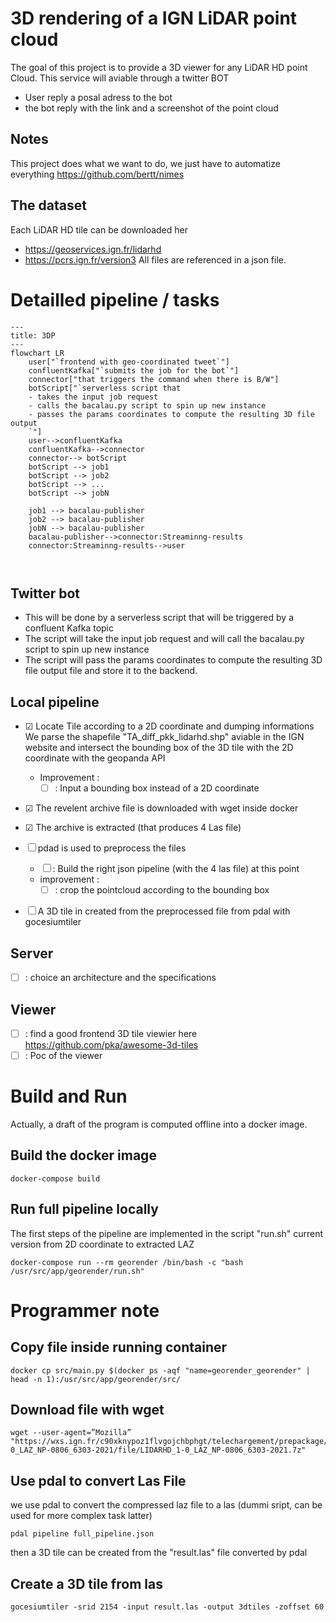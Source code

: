 # 3D rendering of a IGN LiDAR point cloud
The goal of this project is to provide a 3D viewer for any LiDAR HD point Cloud.
This service will aviable through a twitter BOT
- User reply a posal adress to the  bot
- the bot reply with  the link and a screenshot of the point cloud

## Notes 
This project does what we want to do, we just have to automatize everything
https://github.com/bertt/nimes

## The dataset
Each LiDAR HD tile can be downloaded her 
- https://geoservices.ign.fr/lidarhd
- https://pcrs.ign.fr/version3
All files are referenced in a json file.

# Detailled pipeline / tasks

```mermaid
---
title: 3DP
---
flowchart LR
    user["`frontend with geo-coordinated tweet`"]
    confluentKafka["`submits the job for the bot`"]
    connector["that triggers the command when there is B/W"]
    botScript["`serverless script that
    - takes the input job request
    - calls the bacalau.py script to spin up new instance
    - passes the params coordinates to compute the resulting 3D file output
    `"]
    user-->confluentKafka
    confluentKafka-->connector
    connector--> botScript
    botScript --> job1
    botScript --> job2
    botScript --> ...
    botScript --> jobN

    job1 --> bacalau-publisher
    job2 --> bacalau-publisher
    jobN --> bacalau-publisher
    bacalau-publisher-->connector:Streaminng-results
    connector:Streaminng-results-->user



```

## Twitter bot
-  This will be done by a serverless script that will be triggered by a confluent Kafka topic
-  The script will take the input job request and will call the bacalau.py script to spin up new instance
-  The script will pass the params coordinates to compute the resulting 3D file output file and store it to the backend.

## Local pipeline
- ☑ Locate Tile according to a 2D coordinate and dumping informations 
  We parse the shapefile "TA_diff_pkk_lidarhd.shp" aviable in the IGN website and intersect the 
  bounding box of the 3D tile with the 2D coordinate with the geopanda API
  - Improvement  :
      - ☐ : Input a bounding box instead of a 2D coordinate
	  
- ☑ The revelent archive file is downloaded with wget inside docker
- ☑ The archive is extracted (that produces 4 Las file)

- ☐ pdad is used to preprocess the files
    - ☐ : Build the right json pipeline (with the 4 las file) at this point
	- improvement : 
		- ☐ : crop the pointcloud according to the bounding box
- ☐ A 3D tile in created from the preprocessed file from pdal with gocesiumtiler
## Server
- ☐ : choice an architecture and the specifications

## Viewer
- ☐ : find a good frontend 3D tile viewier here https://github.com/pka/awesome-3d-tiles
- ☐ : Poc of the viewer




# Build and Run
Actually, a draft of the program is computed offline into a docker image.
## Build the docker image

```console
docker-compose build
```
## Run full pipeline locally
The first steps of the pipeline are implemented in the script "run.sh"
current version from 2D coordinate to extracted LAZ
```console
docker-compose run --rm georender /bin/bash -c "bash /usr/src/app/georender/run.sh"
```

# Programmer note
## Copy file inside running container
```console
docker cp src/main.py $(docker ps -aqf "name=georender_georender" | head -n 1):/usr/src/app/georender/src/
```
## Download file with wget
```console
wget --user-agent=”Mozilla” "https://wxs.ign.fr/c90xknypoz1flvgojchbphgt/telechargement/prepackage/LIDARHD_PACK_NP_2021\$LIDARHD_1-0_LAZ_NP-0806_6303-2021/file/LIDARHD_1-0_LAZ_NP-0806_6303-2021.7z"
```
## Use pdal to convert Las File
we use pdal to convert the compressed laz file to a las (dummi sript, can be used for more complex task latter)
```console
pdal pipeline full_pipeline.json
```
then a 3D tile can be created from the "result.las" file converted by pdal
## Create a 3D tile from las
```console
gocesiumtiler -srid 2154 -input result.las -output 3dtiles -zoffset 60
```
